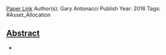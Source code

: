 
[Paper Link](https://papers.ssrn.com/sol3/papers.cfm?abstract_id=2042750)
Author(s): Gary Antonacci
Publish Year: 2016
Tags: #Asset_Allocation 

## <u>Abstract</u>
- 